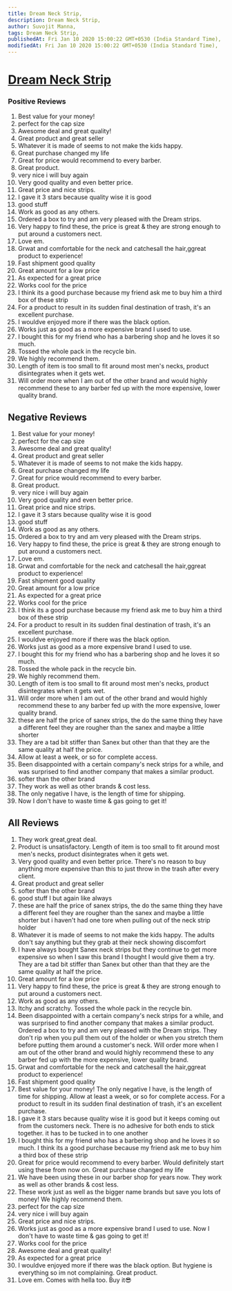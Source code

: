 ```yaml
---
title: Dream Neck Strip,
description: Dream Neck Strip,
author: Suvojit Manna,
tags: Dream Neck Strip,
publishedAt: Fri Jan 10 2020 15:00:22 GMT+0530 (India Standard Time),
modifiedAt: Fri Jan 10 2020 15:00:22 GMT+0530 (India Standard Time),
---
```


# [Dream Neck Strip](https://products.checkmycream.com/products/Dream-Neck-Strip.html)

### Positive Reviews

<ol>
      <li>Best value for your money!</li>
      <li>perfect for the cap size</li>
      <li>Awesome deal and great quality!</li>
      <li>Great product and great seller</li>
      <li>Whatever it is made of seems to not make the kids happy.</li>
      <li>Great purchase changed my life</li>
      <li>Great for price would recommend to every barber.</li>
      <li>Great product.</li>
      <li>very nice i will buy again</li>
      <li>Very good quality and even better price.</li>
      <li>Great price and nice strips.</li>
      <li>I gave it 3 stars because quality wise it is good</li>
      <li>good stuff</li>
      <li>Work as good as any others.</li>
      <li>Ordered a box to try and am very pleased with the Dream strips.</li>
      <li>Very happy to find these, the price is great &amp; they are strong enough to put around a customers nect.</li>
      <li>Love em.</li>
      <li>Grwat and comfortable for the neck and catchesall the hair,ggreat product to experience!</li>
      <li>Fast shipment good quality</li>
      <li>Great amount for a low price</li>
      <li>As expected for a great price</li>
      <li>Works cool for the price</li>
      <li>I think its a good purchase because my friend ask me to buy him a third box of these strip</li>
      <li>For a product to result in its sudden final destination of trash, it&#x27;s an excellent purchase.</li>
      <li>I wouldve enjoyed more if there was the black option.</li>
      <li>Works just as good as a more expensive brand I used to use.</li>
      <li>I bought this for my friend who has a barbering shop and he loves it so much.</li>
      <li>Tossed the whole pack in the recycle bin.</li>
      <li>We highly recommend them.</li>
      <li>Length of item is too small to fit around most men&#x27;s necks, product disintegrates when it gets wet.</li>
      <li>Will order more when I am out of the other brand and would highly recommend these to any barber fed up with the more expensive, lower quality brand.</li>
</ol>


<h2>Negative Reviews</h2>
<ol>
<li> Best value for your money!</li>
<li> perfect for the cap size</li>
<li> Awesome deal and great quality!</li>
<li> Great product and great seller</li>
<li> Whatever it is made of seems to not make the kids happy.</li>
<li> Great purchase changed my life</li>
<li> Great for price would recommend to every barber.</li>
<li> Great product.</li>
<li> very nice i will buy again</li>
<li> Very good quality and even better price.</li>
<li> Great price and nice strips.</li>
<li> I gave it 3 stars because quality wise it is good</li>
<li> good stuff</li>
<li> Work as good as any others.</li>
<li> Ordered a box to try and am very pleased with the Dream strips.</li>
<li> Very happy to find these, the price is great &amp; they are strong enough to put around a customers nect.</li>
<li> Love em.</li>
<li> Grwat and comfortable for the neck and catchesall the hair,ggreat product to experience!</li>
<li> Fast shipment good quality</li>
<li> Great amount for a low price</li>
<li> As expected for a great price</li>
<li> Works cool for the price</li>
<li> I think its a good purchase because my friend ask me to buy him a third box of these strip</li>
<li> For a product to result in its sudden final destination of trash, it&#x27;s an excellent purchase.</li>
<li> I wouldve enjoyed more if there was the black option.</li>
<li> Works just as good as a more expensive brand I used to use.</li>
<li> I bought this for my friend who has a barbering shop and he loves it so much.</li>
<li> Tossed the whole pack in the recycle bin.</li>
<li> We highly recommend them.</li>
<li> Length of item is too small to fit around most men&#x27;s necks, product disintegrates when it gets wet.</li>
<li> Will order more when I am out of the other brand and would highly recommend these to any barber fed up with the more expensive, lower quality brand.</li>
<li> these are half the price of sanex strips, the do the same thing they have a different feel they are rougher than the sanex and maybe a little shorter</li>
<li> They are a tad bit stiffer than Sanex but other than that they are the same quality at half the price.</li>
<li> Allow at least a week, or so for complete access.</li>
<li> Been disappointed with a certain company&#x27;s neck strips for a while, and was surprised to find another company that makes a similar product.</li>
<li> softer than the other brand</li>
<li> They work as well as other brands &amp; cost less.</li>
<li> The only negative I have, is the length of time for shipping.</li>
<li> Now I don&#x27;t have to waste time &amp; gas going to get it!</li>
</ol>

<h2>All Reviews</h2>

<ol>
    <li> They work great,great deal.</li>
    <li> Product is unsatisfactory. Length of item is too small to fit around most men&#x27;s necks, product disintegrates when it gets wet.</li>
    <li> Very good quality and even better price. There&#x27;s no reason to buy anything more expensive than this to just throw in the trash after every client.</li>
    <li> Great product and great seller</li>
    <li> softer than the other brand</li>
    <li> good stuff I but again like always</li>
    <li> these are half the price of sanex strips, the do the same thing they have a different feel they are rougher than the sanex and maybe a little shorter but i haven&#x27;t had one tore when pulling out of the neck strip holder</li>
    <li> Whatever it is made of seems to not make the kids happy. The adults don&#x27;t say anything but they grab at their neck showing discomfort</li>
    <li> I have always bought Sanex neck strips but they continue to get more expensive  so when I saw this brand I thought I would give them a try.  They are a tad bit stiffer than Sanex but other than that they are the same quality at half the price.</li>
    <li> Great amount for a low price</li>
    <li> Very happy to find these, the price is great &amp; they are strong enough to put around a customers nect.</li>
    <li> Work as good as any others.</li>
    <li> Itchy and scratchy. Tossed the whole pack in the recycle bin.</li>
    <li> Been disappointed with a certain company&#x27;s neck strips for a while, and was surprised to find another company that makes a similar product. Ordered a box to try and am very pleased with the Dream strips. They don&#x27;t rip when you pull them out of the holder or when you stretch them before putting them around a customer&#x27;s neck. Will order more when I am out of the other brand and would highly recommend these to any barber fed up with the more expensive, lower quality brand.</li>
    <li> Grwat and comfortable for the neck and catchesall the hair,ggreat product to experience!</li>
    <li> Fast shipment good quality</li>
    <li> Best value for your money! The only negative I have, is the length of time for shipping. Allow at least a week, or so for complete access. For a product to result in its sudden final destination of trash, it&#x27;s an excellent purchase.</li>
    <li> I gave it 3 stars because quality wise it is good but it keeps coming out from the customers neck. There is no adhesive for both ends to stick together. it has to be tucked in to one another</li>
    <li> I bought this for my friend who has a barbering shop and he loves it so much. I think its a good purchase because my friend ask me to buy him a third box of these strip</li>
    <li> Great for price would recommend to every barber. Would definitely start using these from now on. Great purchase changed my life</li>
    <li> We have been using these in our barber shop for years now. They work as well as other brands &amp; cost less.</li>
    <li> These work just as well as the bigger name brands but save you lots of money! We highly recommend them.</li>
    <li> perfect for the cap size</li>
    <li> very nice i will buy again</li>
    <li> Great price and nice strips.</li>
    <li> Works just as good as a more expensive brand I used to use. Now I don&#x27;t have to waste time &amp; gas going to get it!</li>
    <li> Works cool for the price</li>
    <li> Awesome deal and great quality!</li>
    <li> As expected for a great price</li>
    <li> I wouldve enjoyed more if there was the black option. But hygiene is everything so im not complaining. Great product.</li>
    <li> Love em. Comes with hella too. Buy it😎</li>
</ol>





